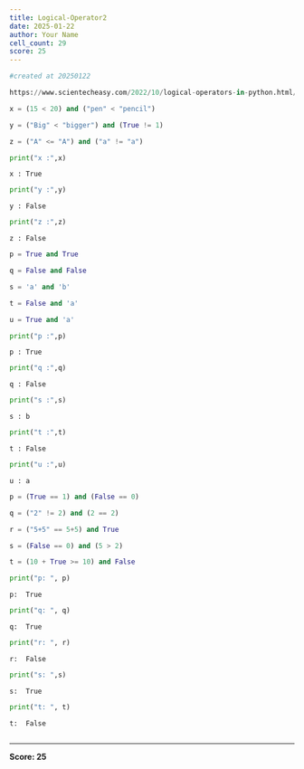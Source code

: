 ```yaml
---
title: Logical-Operator2
date: 2025-01-22
author: Your Name
cell_count: 29
score: 25
---
```


```python
#created at 20250122
```


```python
https://www.scientecheasy.com/2022/10/logical-operators-in-python.html/
```


```python
x = (15 < 20) and ("pen" < "pencil")
```


```python
y = ("Big" < "bigger") and (True != 1)
```


```python
z = ("A" <= "A") and ("a" != "a")
```


```python
print("x :",x)
```

    x : True



```python
print("y :",y)
```

    y : False



```python
print("z :",z)
```

    z : False



```python
p = True and True
```


```python
q = False and False
```


```python
s = 'a' and 'b' 
```


```python
t = False and 'a'
```


```python
u = True and 'a'
```


```python
print("p :",p)
```

    p : True



```python
print("q :",q)
```

    q : False



```python
print("s :",s)
```

    s : b



```python
print("t :",t)
```

    t : False



```python
print("u :",u)
```

    u : a



```python
p = (True == 1) and (False == 0)
```


```python
q = ("2" != 2) and (2 == 2)
```


```python
r = ("5+5" == 5+5) and True
```


```python
s = (False == 0) and (5 > 2)
```


```python
t = (10 + True >= 10) and False
```


```python
print("p: ", p)
```

    p:  True



```python
print("q: ", q)
```

    q:  True



```python
print("r: ", r)
```

    r:  False



```python
print("s: ",s)
```

    s:  True



```python
print("t: ", t)
```

    t:  False



```python

```


---
**Score: 25**